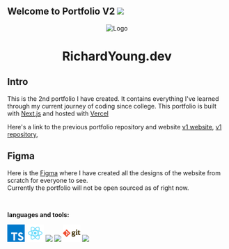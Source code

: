 ## Welcome to Portfolio V2 <img src="https://media.giphy.com/media/hvRJCLFzcasrR4ia7z/giphy.gif" width="25px">
 <div align="center">
  <img alt="Logo" src="https://user-images.githubusercontent.com/60045899/200189378-f287ec15-0bd4-4a43-9adb-ba85c7edb9dc.svg" width="100" />
</div>
<h1 align="center">
  RichardYoung.dev
</h1>

## Intro

<p align="left">
  This is the 2nd portfolio I have created. It contains everything I've learned through my current journey of coding since college. This portfolio is built with <a href="https://nextjs.org/" target="_blank">Next.js</a> and hosted with <a href="https://vercel.com/" target="_blank">Vercel</a>
</p>

<p align="left">
  Here's a link to the previous portfolio repository and website
  <a href="https://richardyoung.netlify.app/" target="_blank">v1 website</a>,
  <a href="https://github.com/TrickkyRicky/Portfolio" target="_blank">v1 repository</a>,
</p>

## Figma
Here is the [Figma](https://www.figma.com/file/XBBjW8wHCNKVu5sobvICea/Portfolio-Design?node-id=2%3A13) where I have created all the designs of the website from scratch for everyone to see.
<br/>
Currently the portfolio will not be open sourced as of right now.

<br/>

**languages and tools:**

<div style="display:block;">
<code><img height="40" src="https://raw.githubusercontent.com/github/explore/80688e429a7d4ef2fca1e82350fe8e3517d3494d/topics/typescript/typescript.png"></code>
<code><img height="40" src="https://raw.githubusercontent.com/github/explore/80688e429a7d4ef2fca1e82350fe8e3517d3494d/topics/react-native/react-native.png"></code>
<code><img height="40" src="https://user-images.githubusercontent.com/60045899/200190398-5cacadf7-510f-4f6f-a531-e6336701d6e8.png"></code>
<code><img height="40" src="https://user-images.githubusercontent.com/60045899/200190443-5d6eeb6d-9602-4f16-8da5-426dd0b1b9f6.png"></code>
<code><img height="40" src="https://raw.githubusercontent.com/github/explore/80688e429a7d4ef2fca1e82350fe8e3517d3494d/topics/git/git.png"></code>
<code><img height="40" src="https://user-images.githubusercontent.com/60045899/200190605-622e92b6-518a-48c5-aabe-2a0437d55603.png"></code>
</div>

